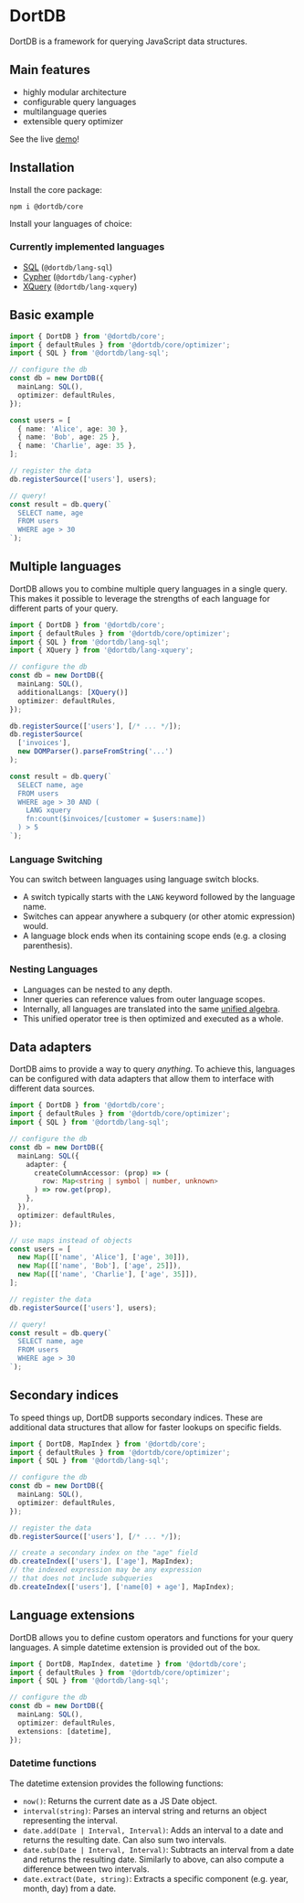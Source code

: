 <!-- prettier-ignore-start -->

# DortDB

DortDB is a framework for querying JavaScript data structures.

## Main features

- highly modular architecture
- configurable query languages
- multilanguage queries
- extensible query optimizer

See the live [demo](https://filipjezek.github.io/dortdb/)!

## Installation

Install the core package:

```
npm i @dortdb/core
```

Install your languages of choice:

### Currently implemented languages

- [SQL](https://github.com/filipjezek/dortdb/tree/main/packages/lang-sql) (`@dortdb/lang-sql`)
- [Cypher](https://github.com/filipjezek/dortdb/tree/main/packages/lang-cypher) (`@dortdb/lang-cypher`)
- [XQuery](https://github.com/filipjezek/dortdb/tree/main/packages/lang-xquery) (`@dortdb/lang-xquery`)

## Basic example

```ts
import { DortDB } from '@dortdb/core';
import { defaultRules } from '@dortdb/core/optimizer';
import { SQL } from '@dortdb/lang-sql';

// configure the db
const db = new DortDB({
  mainLang: SQL(),
  optimizer: defaultRules,
});

const users = [
  { name: 'Alice', age: 30 },
  { name: 'Bob', age: 25 },
  { name: 'Charlie', age: 35 },
];

// register the data
db.registerSource(['users'], users);

// query!
const result = db.query(`
  SELECT name, age
  FROM users
  WHERE age > 30
`);
```

## Multiple languages

DortDB allows you to combine multiple query languages in a single query.
This makes it possible to leverage the strengths of each language for different parts of your query.

```ts
import { DortDB } from '@dortdb/core';
import { defaultRules } from '@dortdb/core/optimizer';
import { SQL } from '@dortdb/lang-sql';
import { XQuery } from '@dortdb/lang-xquery';

// configure the db
const db = new DortDB({
  mainLang: SQL(),
  additionalLangs: [XQuery()]
  optimizer: defaultRules,
});

db.registerSource(['users'], [/* ... */]);
db.registerSource(
  ['invoices'],
  new DOMParser().parseFromString('...')
);

const result = db.query(`
  SELECT name, age
  FROM users
  WHERE age > 30 AND (
    LANG xquery
    fn:count($invoices/[customer = $users:name])
  ) > 5
`);
```

### Language Switching

You can switch between languages using language switch blocks.

- A switch typically starts with the `LANG` keyword followed by the language name.
- Switches can appear anywhere a subquery (or other atomic expression) would.
- A language block ends when its containing scope ends (e.g. a closing parenthesis).

### Nesting Languages

- Languages can be nested to any depth.
- Inner queries can reference values from outer language scopes.
- Internally, all languages are translated into the same [unified algebra](algebra.md).
- This unified operator tree is then optimized and executed as a whole.

## Data adapters

DortDB aims to provide a way to query _anything_. To achieve this, languages can be configured with data adapters that allow them to interface with different data sources.

```ts
import { DortDB } from '@dortdb/core';
import { defaultRules } from '@dortdb/core/optimizer';
import { SQL } from '@dortdb/lang-sql';

// configure the db
const db = new DortDB({
  mainLang: SQL({
    adapter: {
      createColumnAccessor: (prop) => (
        row: Map<string | symbol | number, unknown>
      ) => row.get(prop),
    },
  }),
  optimizer: defaultRules,
});

// use maps instead of objects
const users = [
  new Map([['name', 'Alice'], ['age', 30]]),
  new Map([['name', 'Bob'], ['age', 25]]),
  new Map([['name', 'Charlie'], ['age', 35]]),
];

// register the data
db.registerSource(['users'], users);

// query!
const result = db.query(`
  SELECT name, age
  FROM users
  WHERE age > 30
`);
```

## Secondary indices

To speed things up, DortDB supports secondary indices. These are additional data structures that allow for faster lookups on specific fields.

```ts
import { DortDB, MapIndex } from '@dortdb/core';
import { defaultRules } from '@dortdb/core/optimizer';
import { SQL } from '@dortdb/lang-sql';

// configure the db
const db = new DortDB({
  mainLang: SQL(),
  optimizer: defaultRules,
});

// register the data
db.registerSource(['users'], [/* ... */]);

// create a secondary index on the "age" field
db.createIndex(['users'], ['age'], MapIndex);
// the indexed expression may be any expression
// that does not include subqueries
db.createIndex(['users'], ['name[0] + age'], MapIndex);
```

## Language extensions

DortDB allows you to define custom operators and functions for your query languages. A simple datetime extension is provided out of the box.

```ts
import { DortDB, MapIndex, datetime } from '@dortdb/core';
import { defaultRules } from '@dortdb/core/optimizer';
import { SQL } from '@dortdb/lang-sql';

// configure the db
const db = new DortDB({
  mainLang: SQL(),
  optimizer: defaultRules,
  extensions: [datetime],
});
```

### Datetime functions

The datetime extension provides the following functions:

- `now()`: Returns the current date as a JS Date object.
- `interval(string)`: Parses an interval string and returns an object representing the interval.
- `date.add(Date | Interval, Interval)`: Adds an interval to a date and returns the resulting date. Can also sum two intervals.
- `date.sub(Date | Interval, Interval)`: Subtracts an interval from a date and returns the resulting date. Similarly to above, can also compute a difference between two intervals.
- `date.extract(Date, string)`: Extracts a specific component (e.g. year, month, day) from a date.

<!-- prettier-ignore-end -->
